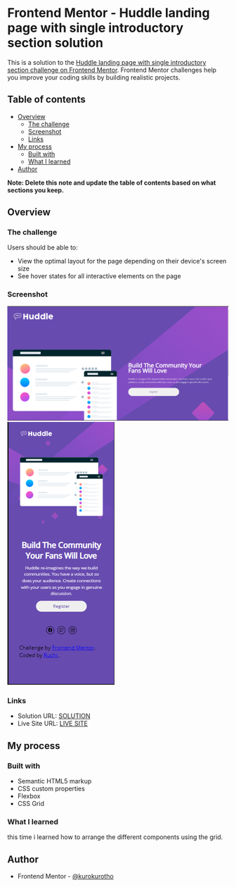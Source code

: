 # Frontend Mentor - Huddle landing page with single introductory section solution

This is a solution to the [Huddle landing page with single introductory section challenge on Frontend Mentor](https://www.frontendmentor.io/challenges/huddle-landing-page-with-a-single-introductory-section-B_2Wvxgi0). Frontend Mentor challenges help you improve your coding skills by building realistic projects. 

## Table of contents

- [Overview](#overview)
  - [The challenge](#the-challenge)
  - [Screenshot](#screenshot)
  - [Links](#links)
- [My process](#my-process)
  - [Built with](#built-with)
  - [What I learned](#what-i-learned)
- [Author](#author)


**Note: Delete this note and update the table of contents based on what sections you keep.**

## Overview

### The challenge

Users should be able to:

- View the optimal layout for the page depending on their device's screen size
- See hover states for all interactive elements on the page

### Screenshot

![](1.png)
![](2.png)


### Links

- Solution URL: [SOLUTION](https://github.com/kurokurotho/huddle_landingpage.git)
- Live Site URL: [LIVE SITE](https://kurokurotho.github.io/huddle_landingpage/)

## My process

### Built with

- Semantic HTML5 markup
- CSS custom properties
- Flexbox
- CSS Grid

### What I learned

this time i learned how to arrange the different components using the grid.

## Author

- Frontend Mentor - [@kurokurotho](https://www.frontendmentor.io/profile/kurokurotho)

